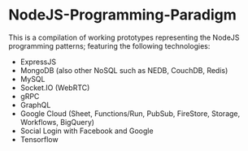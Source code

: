 # NodeJS-Programming-Paradigm

This is a compilation of working prototypes representing the NodeJS programming patterns;
featuring the following technologies:
  - ExpressJS
  - MongoDB (also other NoSQL such as NEDB, CouchDB, Redis)
  - MySQL
  - Socket.IO (WebRTC)
  - gRPC
  - GraphQL
  - Google Cloud (Sheet, Functions/Run, PubSub, FireStore, Storage, Workflows, BigQuery)
  - Social Login with Facebook and Google
  - Tensorflow

